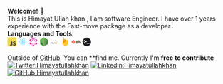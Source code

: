 **Welcome!** :star_struck: <br>This is Himayat Ullah khan , I am software Engineer. I have over 1 years experience  with the Fast-move package as a developer..<br>
**Languages and Tools:**<br>
<code><img height="20" src="https://raw.githubusercontent.com/github/explore/80688e429a7d4ef2fca1e82350fe8e3517d3494d/topics/javascript/javascript.png"></code>
<code><img height="20" src="https://raw.githubusercontent.com/github/explore/80688e429a7d4ef2fca1e82350fe8e3517d3494d/topics/react/react.png"></code>
<code><img height="20" src="https://raw.githubusercontent.com/github/explore/5c058a388828bb5fde0bcafd4bc867b5bb3f26f3/topics/graphql/graphql.png"></code>
<code><img height="20" src="https://raw.githubusercontent.com/github/explore/80688e429a7d4ef2fca1e82350fe8e3517d3494d/topics/nodejs/nodejs.png"></code>
<code><img height="20" src="https://raw.githubusercontent.com/github/explore/80688e429a7d4ef2fca1e82350fe8e3517d3494d/topics/mysql/mysql.png"></code>
<code><img height="20" src="https://raw.githubusercontent.com/github/explore/80688e429a7d4ef2fca1e82350fe8e3517d3494d/topics/firebase/firebase.png"></code>
<code><img height="20" src="https://raw.githubusercontent.com/github/explore/80688e429a7d4ef2fca1e82350fe8e3517d3494d/topics/git/git.png"></code>
<code><img height="20" src="https://raw.githubusercontent.com/github/explore/80688e429a7d4ef2fca1e82350fe8e3517d3494d/topics/terminal/terminal.png"></code>

Outside of [GitHub](https://github.com/Himayatu99), You can **find me. Currently I'm **free to contribute**
[![Twitter:Himayatullahkhan](https://img.shields.io/twitter/follow/HimayatUllahKh4?style=social)](https://twitter.com/HimayatUllahKh4)
[![Linkedin:Himayatullahkhan](https://img.shields.io/badge/-HimayatUllahkhan-blue?style=flat-square&logo=Linkedin&logoColor=white&link=https://www.linkedin.com/in/himayat-ullah-khan-6712711a1/)](https://www.linkedin.com/in/himayat-ullah-khan-6712711a1//)
[![GitHub Himayatullahkhan](https://img.shields.io/github/followers/Himayatu99?label=follow&style=social)](https://github.com/Himayatu99)
